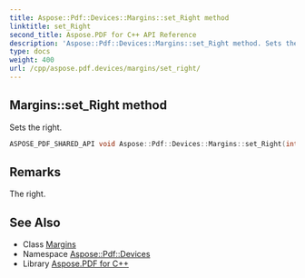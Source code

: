 ```yaml
---
title: Aspose::Pdf::Devices::Margins::set_Right method
linktitle: set_Right
second_title: Aspose.PDF for C++ API Reference
description: 'Aspose::Pdf::Devices::Margins::set_Right method. Sets the right in C++.'
type: docs
weight: 400
url: /cpp/aspose.pdf.devices/margins/set_right/
---
```

## Margins::set_Right method


Sets the right.

```cpp
ASPOSE_PDF_SHARED_API void Aspose::Pdf::Devices::Margins::set_Right(int32_t value)
```

## Remarks


The right.
## See Also

* Class [Margins](../)
* Namespace [Aspose::Pdf::Devices](../../)
* Library [Aspose.PDF for C++](../../../)
